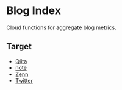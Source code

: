# Blog Index

Cloud functions for aggregate blog metrics.

## Target 

- [Qiita](https://qiita.com/)
- [note](https://note.com/)
- [Zenn](https://zenn.dev/)
- [Twitter](https://developer.twitter.com/en)
